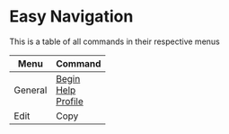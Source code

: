 # Easy Navigation

This is a table of all commands in their respective menus

| Menu    | Command                                                                                |
|---------|----------------------------------------------------------------------------------------|
| General | [Begin](./general/begin) <br> [Help](./general/help) <br> [Profile](./general/profile) |
| Edit    | Copy                                                                                   |
